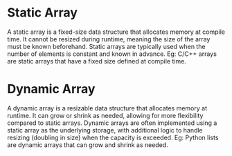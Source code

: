 # Static Array
A static array is a fixed-size data structure that allocates memory at compile time. It cannot be resized during runtime, meaning the size of the array must be known beforehand. Static arrays are typically used when the number of elements is constant and known in advance.
Eg: C/C++ arrays are static arrays that have a fixed size defined at compile time.

# Dynamic Array
A dynamic array is a resizable data structure that allocates memory at runtime. It can grow or shrink as needed, allowing for more flexibility compared to static arrays. Dynamic arrays are often implemented using a static array as the underlying storage, with additional logic to handle resizing (doubling in size) when the capacity is exceeded.
Eg: Python lists are dynamic arrays that can grow and shrink as needed.